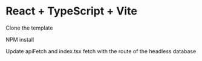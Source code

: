 # React + TypeScript + Vite

Clone the template

NPM install

Update apiFetch and index.tsx fetch with the route of the headless database
